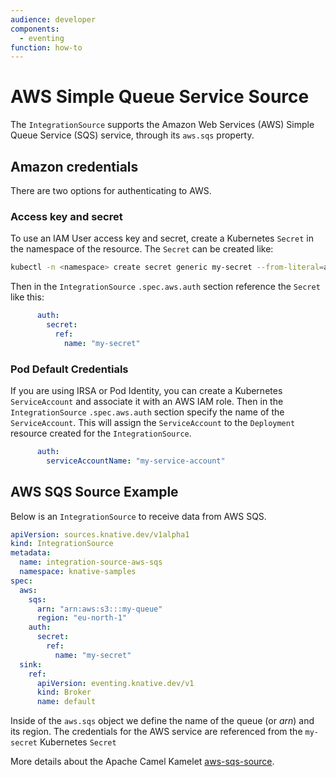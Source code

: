 ```yaml
---
audience: developer
components:
  - eventing
function: how-to
---
```


# AWS Simple Queue Service Source

The `IntegrationSource` supports the Amazon Web Services (AWS) Simple Queue Service (SQS) service, through its `aws.sqs` property.

## Amazon credentials

There are two options for authenticating to AWS.

### Access key and secret

To use an IAM User access key and secret, create a Kubernetes `Secret` in the namespace of the resource. The `Secret` can be created like:

  ```bash
  kubectl -n <namespace> create secret generic my-secret --from-literal=aws.accessKey=<accessKey> --from-literal=aws.secretKey=<secretKey>
  ```
Then in the `IntegrationSource` `.spec.aws.auth` section reference the `Secret` like this:
```yaml
      auth:
        secret:
          ref:
            name: "my-secret"
```

### Pod Default Credentials

If you are using IRSA or Pod Identity, you can create a Kubernetes `ServiceAccount` and associate it with an AWS IAM role. Then in the `IntegrationSource` `.spec.aws.auth` section specify the name of the `ServiceAccount`. This will assign the `ServiceAccount` to the `Deployment` resource created for the `IntegrationSource`.
```yaml
      auth:
        serviceAccountName: "my-service-account"
```

## AWS SQS Source Example

Below is an `IntegrationSource` to receive data from AWS SQS.

  ```yaml
  apiVersion: sources.knative.dev/v1alpha1
  kind: IntegrationSource
  metadata:
    name: integration-source-aws-sqs
    namespace: knative-samples
  spec:
    aws:
      sqs:
        arn: "arn:aws:s3:::my-queue"
        region: "eu-north-1"
      auth:
        secret:
          ref:
            name: "my-secret"
    sink:
      ref:
        apiVersion: eventing.knative.dev/v1
        kind: Broker
        name: default
  ```
Inside of the `aws.sqs` object we define the name of the queue (or _arn_) and its region. The credentials for the AWS service are referenced from the `my-secret` Kubernetes `Secret`

More details about the Apache Camel Kamelet [aws-sqs-source](https://camel.apache.org/camel-kamelets/latest/aws-sqs-source.html).
